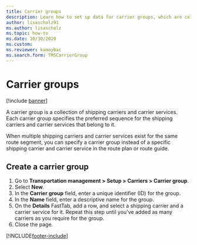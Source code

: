 ```yaml
--- 
title: Carrier groups
description: Learn how to set up data for carrier groups, which are collections of shipping carriers and carrier services, included a step-by-step process.
author: lisascholz91
ms.author: lisascholz
ms.topic: how-to
ms.date: 10/30/2020
ms.custom:
ms.reviewer: kamaybac    
ms.search.form: TMSCarrierGroup 
---
```


# Carrier groups

[!include [banner](../../includes/banner.md)]

A carrier group is a collection of shipping carriers and carrier services. Each carrier group specifies the preferred sequence for the shipping carriers and carrier services that belong to it.

When multiple shipping carriers and carrier services exist for the same route segment, you can specify a carrier group instead of a specific shipping carrier and carrier service in the route plan or route guide.

## Create a carrier group

1. Go to **Transportation management &gt; Setup &gt; Carriers &gt; Carrier group**.
1. Select **New**.
1. In the **Carrier group** field, enter a unique identifier (ID) for the group.
1. In the **Name** field, enter a descriptive name for the group.
1. On the **Details** FastTab, add a row, and select a shipping carrier and a carrier service for it. Repeat this step until you've added as many carriers as you require for the group.
1. Close the page.


[!INCLUDE[footer-include](../../../includes/footer-banner.md)]